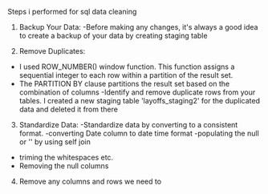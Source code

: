 Steps i performed for sql data cleaning

1. Backup Your Data:
-Before making any changes, it's always a good idea to create a backup of your data by creating staging table

2. Remove Duplicates:
- I used ROW_NUMBER() window function. This function assigns a sequential integer to each row within a partition of the result set.
- The PARTITION BY clause partitions the result set based on the combination of columns
-Identify and remove duplicate rows from your tables. I created a new staging table 'layoffs_staging2' for the duplicated data and deleted it from there

3. Standardize Data:
-Standardize data by converting to a consistent format.
-converting Date column to date time format
-populating the null or '' by using self join
- triming the whitespaces etc.
- Removing the null columns

4. Remove any columns and rows we need to
